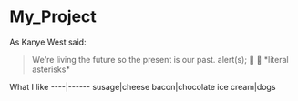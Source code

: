 # My_Project
As Kanye West said:

> We're living the future so
> the present is our past.
alert(s);
:dog:
:gun:
\*literal asterisks\*

What I like
----|------
susage|cheese
bacon|chocolate
ice cream|dogs
